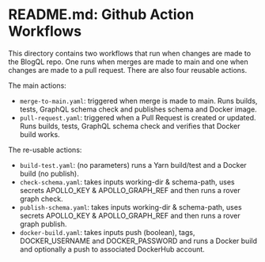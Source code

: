 
# README.md: Github Action Workflows

This directory contains two workflows that run when changes are made to the BlogQL repo.
One runs when merges are made to main and one when changes are made to a pull request.
There are also four reusable actions.

The main actions:

* `merge-to-main.yaml`: triggered when merge is made to main. Runs builds, tests, GraphQL schema check and publishes schema and Docker image.
* `pull-request.yaml`: triggered when a Pull Request is created or updated. Runs builds, tests, GraphQL schema check and verifies that Docker build works.

The re-usable actions:

* `build-test.yaml`: (no parameters) runs a Yarn build/test and a Docker build (no publish).
* `check-schema.yaml`: takes inputs working-dir & schema-path, uses secrets APOLLO_KEY & APOLLO_GRAPH_REF and then runs a rover graph check.
* `publish-schema.yaml`: takes inputs working-dir & schema-path, uses secrets APOLLO_KEY & APOLLO_GRAPH_REF and then runs a rover graph publish.
* `docker-build.yaml`: takes inputs push (boolean), tags, DOCKER_USERNAME and DOCKER_PASSWORD and runs a Docker build and optionally a push to associated DockerHub account.

